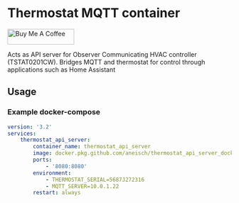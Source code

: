 # Thermostat MQTT container
<a href="https://www.buymeacoffee.com/aneisch" target="_blank"><img src="https://cdn.buymeacoffee.com/buttons/default-black.png" width="150px" height="35px" alt="Buy Me A Coffee" style="height: 35px !important;width: 150px !important;" ></a><br>

Acts as API server for Observer Communicating HVAC controller (TSTAT0201CW). Bridges MQTT and thermostat for control through applications such as Home Assistant

## Usage

### Example docker-compose

```yaml
version: '3.2'
services:
    thermostat_api_server:
        container_name: thermostat_api_server
        image: docker.pkg.github.com/aneisch/thermostat_api_server_docker/thermostat_mqtt_docker:latest
        ports:
            - '8080:8080'
        environment:
            - THERMOSTAT_SERIAL=5687J272316
            - MQTT_SERVER=10.0.1.22
        restart: always
```
